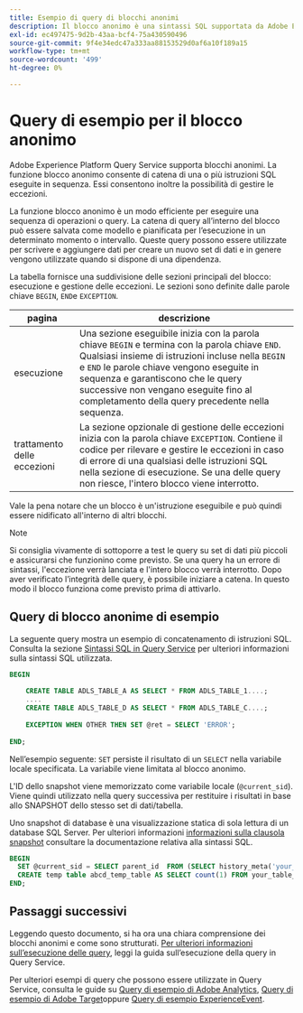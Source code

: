 ```yaml
---
title: Esempio di query di blocchi anonimi
description: Il blocco anonimo è una sintassi SQL supportata da Adobe Experience Platform Query Service, che consente di eseguire in modo efficiente una sequenza di query
exl-id: ec497475-9d2b-43aa-bcf4-75a430590496
source-git-commit: 9f4e34edc47a333aa88153529d0af6a10f189a15
workflow-type: tm+mt
source-wordcount: '499'
ht-degree: 0%

---
```


# Query di esempio per il blocco anonimo

Adobe Experience Platform Query Service supporta blocchi anonimi. La funzione blocco anonimo consente di catena di una o più istruzioni SQL eseguite in sequenza. Essi consentono inoltre la possibilità di gestire le eccezioni.

La funzione blocco anonimo è un modo efficiente per eseguire una sequenza di operazioni o query. La catena di query all’interno del blocco può essere salvata come modello e pianificata per l’esecuzione in un determinato momento o intervallo. Queste query possono essere utilizzate per scrivere e aggiungere dati per creare un nuovo set di dati e in genere vengono utilizzate quando si dispone di una dipendenza.

La tabella fornisce una suddivisione delle sezioni principali del blocco: esecuzione e gestione delle eccezioni. Le sezioni sono definite dalle parole chiave `BEGIN`, `END`e `EXCEPTION`.

| pagina | descrizione |
|---|---|
| esecuzione | Una sezione eseguibile inizia con la parola chiave `BEGIN` e termina con la parola chiave `END`. Qualsiasi insieme di istruzioni incluse nella `BEGIN` e `END` le parole chiave vengono eseguite in sequenza e garantiscono che le query successive non vengano eseguite fino al completamento della query precedente nella sequenza. |
| trattamento delle eccezioni | La sezione opzionale di gestione delle eccezioni inizia con la parola chiave `EXCEPTION`. Contiene il codice per rilevare e gestire le eccezioni in caso di errore di una qualsiasi delle istruzioni SQL nella sezione di esecuzione. Se una delle query non riesce, l&#39;intero blocco viene interrotto. |

Vale la pena notare che un blocco è un&#39;istruzione eseguibile e può quindi essere nidificato all&#39;interno di altri blocchi.

>[!NOTE]
>
> Si consiglia vivamente di sottoporre a test le query su set di dati più piccoli e assicurarsi che funzionino come previsto. Se una query ha un errore di sintassi, l&#39;eccezione verrà lanciata e l&#39;intero blocco verrà interrotto. Dopo aver verificato l’integrità delle query, è possibile iniziare a catena. In questo modo il blocco funziona come previsto prima di attivarlo.

## Query di blocco anonime di esempio

La seguente query mostra un esempio di concatenamento di istruzioni SQL. Consulta la sezione [Sintassi SQL in Query Service](../sql/syntax.md) per ulteriori informazioni sulla sintassi SQL utilizzata.

```SQL
BEGIN
     
    CREATE TABLE ADLS_TABLE_A AS SELECT * FROM ADLS_TABLE_1....;
    ....
    CREATE TABLE ADLS_TABLE_D AS SELECT * FROM ADLS_TABLE_C....;
     
    EXCEPTION WHEN OTHER THEN SET @ret = SELECT 'ERROR';
     
END;
```

<!-- The block below uses `SET` to persist the result of a select query with a variable. It is used in the anonymous block to store the response from a query as a local variable for use with the `SNAPSHOT` feature. -->

Nell’esempio seguente: `SET` persiste il risultato di un `SELECT` nella variabile locale specificata. La variabile viene limitata al blocco anonimo.

L&#39;ID dello snapshot viene memorizzato come variabile locale (`@current_sid`). Viene quindi utilizzato nella query successiva per restituire i risultati in base allo SNAPSHOT dello stesso set di dati/tabella.

Uno snapshot di database è una visualizzazione statica di sola lettura di un database SQL Server. Per ulteriori informazioni [informazioni sulla clausola snapshot](../sql/syntax.md#SNAPSHOT-clause) consultare la documentazione relativa alla sintassi SQL.

```SQL
BEGIN                                             
  SET @current_sid = SELECT parent_id  FROM (SELECT history_meta('your_table_name')) WHERE  is_current = true;
  CREATE temp table abcd_temp_table AS SELECT count(1) FROM your_table_name  SNAPSHOT SINCE @current_sid;                                                                                                     
END;
```

## Passaggi successivi

Leggendo questo documento, si ha ora una chiara comprensione dei blocchi anonimi e come sono strutturati. [Per ulteriori informazioni sull’esecuzione delle query](./writing-queries.md), leggi la guida sull’esecuzione della query in Query Service.

Per ulteriori esempi di query che possono essere utilizzate in Query Service, consulta le guide su [Query di esempio di Adobe Analytics](./adobe-analytics.md), [Query di esempio di Adobe Target](./adobe-target.md)oppure [Query di esempio ExperienceEvent](./experience-event-queries.md).
